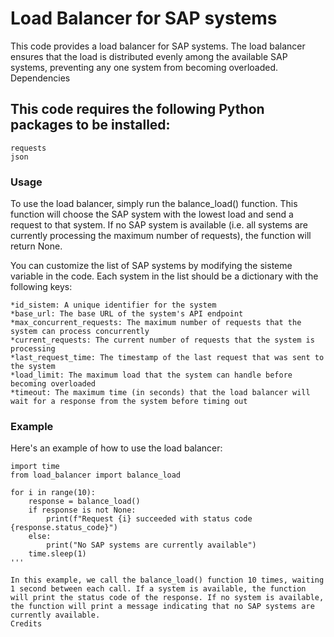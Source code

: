 # Load Balancer for SAP systems

This code provides a load balancer for SAP systems. The load balancer ensures that the load is distributed evenly among the available SAP systems, preventing any one system from becoming overloaded.
Dependencies

## This code requires the following Python packages to be installed:

    requests
    json

### Usage

To use the load balancer, simply run the balance_load() function. This function will choose the SAP system with the lowest load and send a request to that system. If no SAP system is available (i.e. all systems are currently processing the maximum number of requests), the function will return None.

You can customize the list of SAP systems by modifying the sisteme variable in the code. Each system in the list should be a dictionary with the following keys:

    *id_sistem: A unique identifier for the system
    *base_url: The base URL of the system's API endpoint
    *max_concurrent_requests: The maximum number of requests that the system can process concurrently
    *current_requests: The current number of requests that the system is processing
    *last_request_time: The timestamp of the last request that was sent to the system
    *load_limit: The maximum load that the system can handle before becoming overloaded
    *timeout: The maximum time (in seconds) that the load balancer will wait for a response from the system before timing out

### Example

Here's an example of how to use the load balancer:

```pythonpython
import time
from load_balancer import balance_load

for i in range(10):
    response = balance_load()
    if response is not None:
        print(f"Request {i} succeeded with status code {response.status_code}")
    else:
        print("No SAP systems are currently available")
    time.sleep(1)
'''

In this example, we call the balance_load() function 10 times, waiting 1 second between each call. If a system is available, the function will print the status code of the response. If no system is available, the function will print a message indicating that no SAP systems are currently available.
Credits

